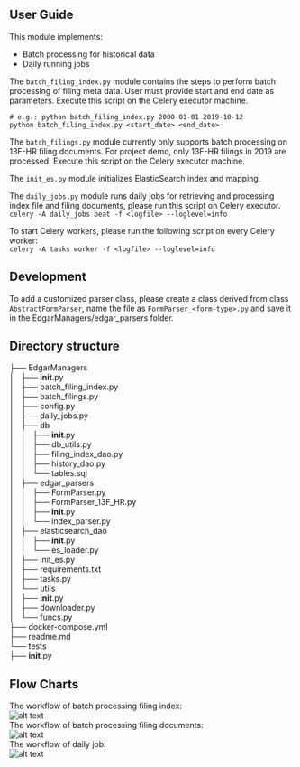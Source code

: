 ## User Guide

This module implements:
   * Batch processing for historical data
   * Daily running jobs

The `batch_filing_index.py` module contains the steps to perform batch processing of filing meta data. User must provide start and end date as parameters. Execute this script on the Celery executor machine.  
```
# e.g.: python batch_filing_index.py 2000-01-01 2019-10-12
python batch_filing_index.py <start_date> <end_date>
```

The `batch_filings.py` module currently only supports batch processing on 13F-HR filing documents. For project demo, only 13F-HR filings in 2019 are processed. Execute this script on the Celery executor machine. 

The `init_es.py` module initializes ElasticSearch index and mapping. 

The `daily_jobs.py` module runs daily jobs for retrieving and processing index file and filing documents, please run this script on Celery executor.  
```celery -A daily_jobs beat -f <logfile> --loglevel=info```

To start Celery workers, please run the following script on every Celery worker:   
```celery -A tasks worker -f <logfile> --loglevel=info```

## Development
To add a customized parser class, please create a class derived from class `AbstractFormParser`, name the file as `FormParser_<form-type>.py` and save it in the EdgarManagers/edgar_parsers folder. 

## Directory structure
├── EdgarManagers   
│   ├── __init__.py   
│   ├── batch_filing_index.py   
│   ├── batch_filings.py   
│   ├── config.py   
│   ├── daily_jobs.py   
│   ├── db   
│   │   ├── __init__.py   
│   │   ├── db_utils.py   
│   │   ├── filing_index_dao.py   
│   │   ├── history_dao.py   
│   │   └── tables.sql   
│   ├── edgar_parsers   
│   │   ├── FormParser.py   
│   │   ├── FormParser_13F_HR.py   
│   │   ├── __init__.py   
│   │   └── index_parser.py   
│   ├── elasticsearch_dao   
│   │   ├── __init__.py   
│   │   └── es_loader.py   
│   ├── init_es.py   
│   ├── requirements.txt   
│   ├── tasks.py   
│   └── utils   
│       ├── __init__.py   
│       ├── downloader.py   
│       └── funcs.py   
├── docker-compose.yml   
├── readme.md   
└── tests   
    ├── __init__.py



## Flow Charts
The workflow of batch processing filing index:   
![alt text](../images/batch_filing_index_flowchart.png)   
The workflow of batch processing filing documents:   
![alt text](../images/batch_filings_flowchart.png)  
The workflow of daily job:   
![alt text](../images/daily_jobs_flowchart.png)  
